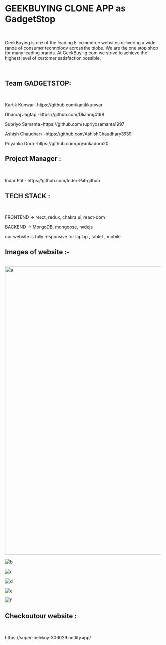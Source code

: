 <h1>GEEKBUYING CLONE APP as GadgetStop</h1>
</br>
<p>GeekBuying is one of the leading E-commerce websites delivering a wide range of consumer technology across the globe. We are the one stop shop for many leading brands. At GeekBuying.com we strive to achieve the highest level of customer satisfaction possible.</p>

</br>

<H2>Team GADGETSTOP:</H2>
</br>
<p>Kartik Kunwar    -https://github.com/kartikkunwar </p>
<p>Dhanraj Jagtap   -https://github.com/Dhanraj4198</p>
<p>Supriyo Samanta  -https://github.com/supriyosamanta1997</p>
<p>Ashish Chaudhary -https://github.com/AshishChaudhary3639</p>
<p>Priyanka Dora    -https://github.com/priyankadora20</p>

<H2>Project Manager :</H2>
</br>
<p>Indar Pal - https://github.com/Inder-Pal-github</p>

<h2>TECH STACK :</h2>
</br>

<p>FRONTEND -> react, redux, chakra ui, react-dom </p>
<p>BACKEND -> MongoDB, mongoose, nodejs</p>

<p>our website is fully responsive for laptop , tablet , mobile </p>

<H2>Images of website :- </H2>

</br>

<img width="932" alt="a" src="https://user-images.githubusercontent.com/105920094/208587878-72052f7e-6eec-47e3-acbe-8e170762b4ef.png">

![b](https://user-images.githubusercontent.com/105920094/208586761-69de583d-30c0-4b94-a3df-2fb1dc12fcc4.png)

![c](https://user-images.githubusercontent.com/105920094/208587178-248114b0-7228-4dc5-9d18-a598a0ff423d.png)

![d](https://user-images.githubusercontent.com/105920094/208587203-0fc4919d-c061-4bd8-808c-c564c38c490e.png)

![e](https://user-images.githubusercontent.com/105920094/208587212-f6307b6d-cbf0-461a-a2cc-0095959c0cc9.png)

![f](https://user-images.githubusercontent.com/105920094/208587218-ce8c55bd-d61f-4af1-91d5-deea9f2ca743.png)


<h2>Checkoutour website :</h2>

</br>

<p>https://super-belekoy-306029.netlify.app/</p>


